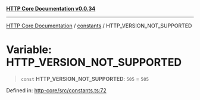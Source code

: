 [**HTTP Core Documentation v0.0.34**](../../README.md)

***

[HTTP Core Documentation](../../modules.md) / [constants](../README.md) / HTTP\_VERSION\_NOT\_SUPPORTED

# Variable: HTTP\_VERSION\_NOT\_SUPPORTED

> `const` **HTTP\_VERSION\_NOT\_SUPPORTED**: `505` = `505`

Defined in: [http-core/src/constants.ts:72](https://github.com/stonemjs/http-core/blob/fb38b6d1cb0bd2bb4e252ff611571ec3c006aa1e/src/constants.ts#L72)
